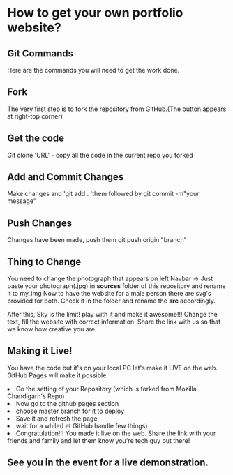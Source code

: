 # How to get your own portfolio website?
## Git Commands
Here are the commands you will need to get the work done.
## Fork
The very first step is to fork the  repository from GitHub.(The button appears at right-top corner)

## Get the code
Git clone 'URL' - copy all the code  in the current repo you forked

## Add and Commit Changes
Make changes and 'git add . 'them  followed by git commit -m"your message"

## Push Changes
Changes have been made, push  them git push origin "branch"


## Thing to Change
You need to change the photograph that appears on left Navbar -> Just paste your photograph(.jpg) in <b>sources</b> folder of this repository and rename it to my_img
Now to have the website for a male person there are svg's provided for both. Check it in the folder and rename the <b>src</b> accordingly.

After this, Sky is the limit! play with it and make it awesome!!! Change the text, fill the website with correct information. Share the link with us so that we know how creative you are.

## Making it Live!
You have the code but it's on your local PC let's make it LIVE on the web. GitHub Pages will make it possible.

<li>Go the setting of your Repository (which is forked from Mozilla Chandigarh's Repo) </li>
<li>Now go to the github pages section </li>
<li>choose master branch for it to deploy</li>
<li>Save it and refresh the page</li>
<li>wait for a while(Let GitHub handle few things)</li>
<li>Congratulation!!! You made it live on the web. Share the link with your friends and family and let them know you're tech guy out there!</li>

## See you in the event for a live demonstration.
